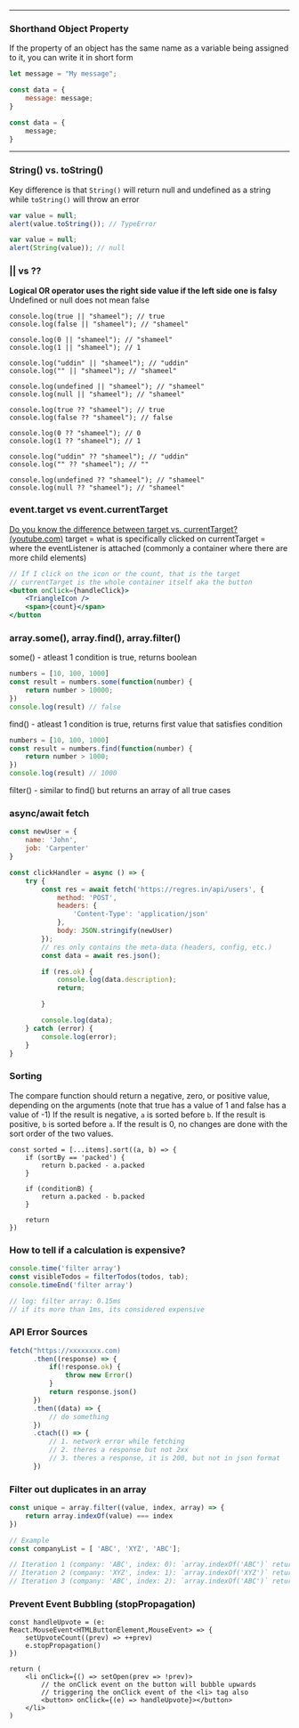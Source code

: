 ---------
### Shorthand Object Property
If the property of an object has the same name as a variable being assigned to it, you can write it in short form
```js
let message = "My message";

const data = {
	message: message;
}

const data = {
	message;
}
```

-------
### String() vs. toString()
Key difference is that `String()` will return null and undefined as a string while `toString()` will throw an error
```js
var value = null;
alert(value.toString()); // TypeError

var value = null;
alert(String(value)); // null
```

### || vs ?? 
**Logical OR operator uses the right side value if the left side one is falsy**
Undefined or null does not mean false
```tsx
console.log(true || "shameel"); // true
console.log(false || "shameel"); // "shameel"

console.log(0 || "shameel"); // "shameel"
console.log(1 || "shameel"); // 1

console.log("uddin" || "shameel"); // "uddin"
console.log("" || "shameel"); // "shameel"

console.log(undefined || "shameel"); // "shameel"
console.log(null || "shameel"); // "shameel"
```

```tsx
console.log(true ?? "shameel"); // true
console.log(false ?? "shameel"); // false

console.log(0 ?? "shameel"); // 0
console.log(1 ?? "shameel"); // 1

console.log("uddin" ?? "shameel"); // "uddin"
console.log("" ?? "shameel"); // ""

console.log(undefined ?? "shameel"); // "shameel"
console.log(null ?? "shameel"); // "shameel"
```


### event.target vs event.currentTarget
[Do you know the difference between target vs. currentTarget? (youtube.com)](https://www.youtube.com/watch?v=F2pbD_Mr91Y&ab_channel=CodinginPublic)
target = what is specifically clicked on
currentTarget = where the eventListener is attached (commonly a container where there are more child elements)
```jsx
// If I click on the icon or the count, that is the target
// currentTarget is the whole container itself aka the button
<button onClick={handleClick}>
	<TriangleIcon />
	<span>{count}</span>
</button
```
### array.some(), array.find(), array.filter()
some() - atleast 1 condition is true, returns boolean
```js
numbers = [10, 100, 1000]
const result = numbers.some(function(number) {
	return number > 10000;
})
console.log(result) // false
```
find() - atleast 1 condition is true, returns first value that satisfies condition
```js
numbers = [10, 100, 1000]
const result = numbers.find(function(number) {
	return number > 1000;
})
console.log(result) // 1000
```
filter() - similar to find() but returns an array of all true cases
### async/await fetch
```js
const newUser = {
	name: 'John',
	job: 'Carpenter'
}

const clickHandler = async () => {
    try {
        const res = await fetch('https://regres.in/api/users', {
            method: 'POST',
            headers: {
                'Content-Type': 'application/json'
            },
            body: JSON.stringify(newUser)
        });
		// res only contains the meta-data (headers, config, etc.)
        const data = await res.json();

        if (res.ok) {
            console.log(data.description);
            return;

        }

        console.log(data);
    } catch (error) {
        console.log(error);
    }
}
```
### Sorting
The compare function should return a negative, zero, or positive value, depending on the arguments (note that true has a value of 1 and false has a value of -1)
If the result is negative, `a` is sorted before `b`.
If the result is positive, `b` is sorted before `a`.
If the result is 0, no changes are done with the sort order of the two values.
```tsx
const sorted = [...items].sort((a, b) => {
	if (sortBy == 'packed') {
		return b.packed - a.packed
	}

	if (conditionB) {
		return a.packed - b.packed
	}

	return
})
```
### How to tell if a calculation is expensive?
```js
console.time('filter array')
const visibleTodos = filterTodos(todos, tab);
console.timeEnd('filter array')

// log: filter array: 0.15ms
// if its more than 1ms, its considered expensive
```
### API Error Sources
```jsx
fetch("https://xxxxxxxx.com)
	  .then((response) => {
		  if(!response.ok) {
			  throw new Error()
		  }
		  return response.json()
	  })
	  .then((data) => {
		  // do something
	  })
	  .ctach(() => {
		  // 1. network error while fetching
		  // 2. theres a response but not 2xx
		  // 3. theres a response, it is 200, but not in json format
	  })
```

### Filter out duplicates in an array
```js
const unique = array.filter((value, index, array) => {
	return array.indexOf(value) === index
})

// Example
const companyList = [ 'ABC', 'XYZ', 'ABC'];

// Iteration 1 (company: 'ABC', index: 0): `array.indexOf('ABC')` returns 0 (first occurrence), so it's kept.
// Iteration 2 (company: 'XYZ', index: 1): `array.indexOf('XYZ')` returns 1 (first occurrence), so it's kept.
// Iteration 3 (company: 'ABC', index: 2): `array.indexOf('ABC')` returns 0 (not the first occurrence, already included), so it's filtered out.
```
### Prevent Event Bubbling (stopPropagation)
```tsx
const handleUpvote = (e: React.MouseEvent<HTMLButtonElement,MouseEvent> => {
	setUpvoteCount((prev) => ++prev)
	e.stopPropagation()
})

return (
	<li onClick={() => setOpen(prev => !prev)>
		// the onClick event on the button will bubble upwards 
		// triggering the onClick event of the <li> tag also 
		<button> onClick={(e) => handleUpvote}></button>
	</li>
)
```
